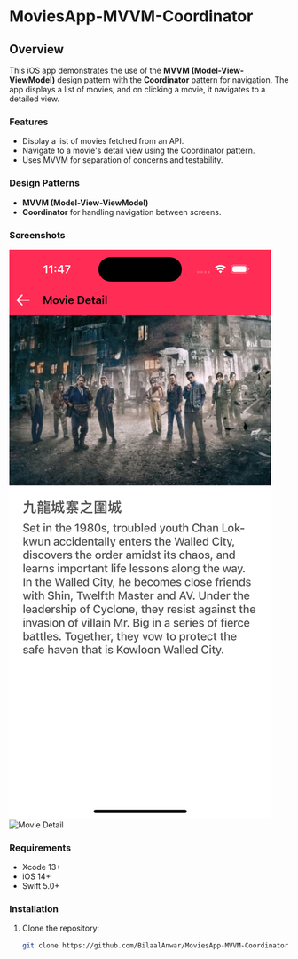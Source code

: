 # MoviesApp-MVVM-Coordinator

## Overview

This iOS app demonstrates the use of the **MVVM (Model-View-ViewModel)** design pattern with the **Coordinator** pattern for navigation. The app displays a list of movies, and on clicking a movie, it navigates to a detailed view.

### Features

- Display a list of movies fetched from an API.
- Navigate to a movie's detail view using the Coordinator pattern.
- Uses MVVM for separation of concerns and testability.

### Design Patterns

- **MVVM (Model-View-ViewModel)**
- **Coordinator** for handling navigation between screens.

### Screenshots
![Movie List](Image/movieDetail.png)
![Movie Detail](MoviesApp-MVVM-Coordinator/Image/movieList.png)

### Requirements

- Xcode 13+
- iOS 14+
- Swift 5.0+
### Installation

1. Clone the repository:
   ```bash
   git clone https://github.com/BilaalAnwar/MoviesApp-MVVM-Coordinator.git
